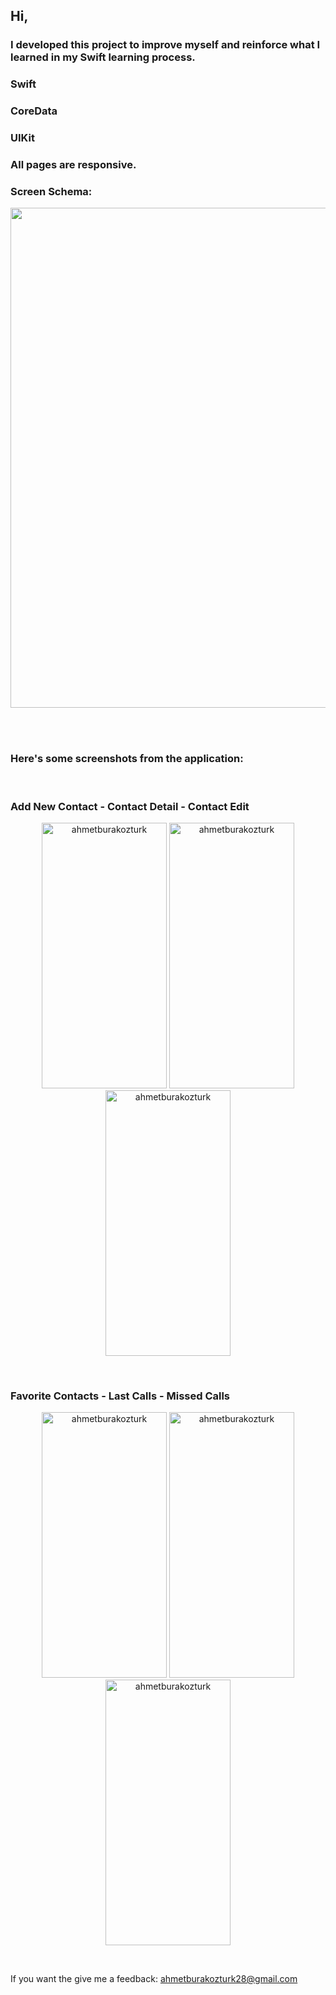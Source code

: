  
<h2>Hi,</h2>

<h3>I developed this project to improve myself and reinforce what I learned in my Swift learning process.</h3>
 
<h3>Swift</h3>
<h3>CoreData</h3>
<h3>UIKit</h3>
<h3>All pages are responsive.</h3>

<h3>Screen Schema:</h3>
<p align="center"> <img src="https://github.com/ahmetburakozturk/iPhone_ContactApp-Swift-CoreData/assets/79537376/b890623a-105f-4e1e-887e-f6242290963f" width="700" height="800"/> </p>
<br/>
<br/>
<h3>Here's some screenshots from the application:</h3>
<br/>
<h3>Add New Contact - Contact Detail - Contact Edit</h3>
<p align="center"> <img src="https://github.com/ahmetburakozturk/iPhone_ContactApp-Swift-CoreData/assets/79537376/8b910ccc-9048-4433-b248-38a04ed7a2f4" alt="ahmetburakozturk" width="200" height="425"/>
<img src="https://github.com/ahmetburakozturk/iPhone_ContactApp-Swift-CoreData/assets/79537376/456bb742-09ec-4d6c-901e-5a968811cc4d" alt="ahmetburakozturk" width="200" height="425"/> 
<img src="https://github.com/ahmetburakozturk/iPhone_ContactApp-Swift-CoreData/assets/79537376/3f53ce27-5f17-4135-92b5-a364a218d88d" alt="ahmetburakozturk" width="200" height="425"/></p>

<br/>
<h3>Favorite Contacts - Last Calls - Missed Calls</h3>
<p align="center"> <img src="https://github.com/ahmetburakozturk/iPhone_ContactApp-Swift-CoreData/assets/79537376/5e2e02b2-bcb5-4579-9aee-6a1a08321349" alt="ahmetburakozturk" width="200" height="425"/> 
<img src="https://github.com/ahmetburakozturk/iPhone_ContactApp-Swift-CoreData/assets/79537376/2f044a36-4458-43fb-b0c3-e9dfefbe600e" alt="ahmetburakozturk" width="200" height="425"/> 
<img src="https://github.com/ahmetburakozturk/iPhone_ContactApp-Swift-CoreData/assets/79537376/57aab791-d11d-4c22-899f-8694091e3ecc" alt="ahmetburakozturk" width="200" height="425"/> </p>

 <br/>
 <p>If you want the give me a feedback: <a href="mailto:ahmetburakozturk28@gmail.com">ahmetburakozturk28@gmail.com</a></p>
